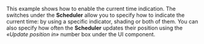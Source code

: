 This example shows how to&nbsp;enable the current time indication. The switches under the **Scheduler** allow you to&nbsp;specify how to&nbsp;indicate the current time: by&nbsp;using a&nbsp;specific indicator, shading or&nbsp;both of&nbsp;them. You can also specify how often the **Scheduler** updates their position using the *&laquo;Update position in&raquo;* number box under the UI component.